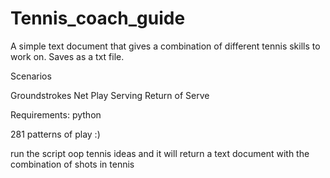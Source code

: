 # Tennis_coach_guide


A simple text document that gives a combination of different tennis skills to work on.
Saves as a txt file.


Scenarios

Groundstrokes
Net Play
Serving
Return of Serve

Requirements:
python


281 patterns of play :)


run the script oop tennis ideas and it will return a text document with the combination of shots
in tennis